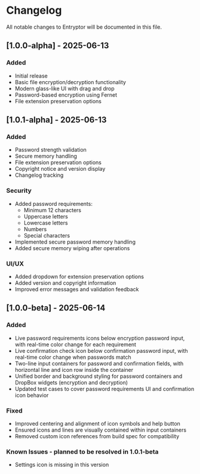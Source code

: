 # Changelog

All notable changes to Entryptor will be documented in this file.

## [1.0.0-alpha] - 2025-06-13
### Added
- Initial release
- Basic file encryption/decryption functionality
- Modern glass-like UI with drag and drop
- Password-based encryption using Fernet
- File extension preservation options

## [1.0.1-alpha] - 2025-06-13
### Added
- Password strength validation
- Secure memory handling
- File extension preservation options
- Copyright notice and version display
- Changelog tracking

### Security
- Added password requirements:
  - Minimum 12 characters
  - Uppercase letters
  - Lowercase letters
  - Numbers
  - Special characters
- Implemented secure password memory handling
- Added secure memory wiping after operations

### UI/UX
- Added dropdown for extension preservation options
- Added version and copyright information
- Improved error messages and validation feedback

## [1.0.0-beta] - 2025-06-14
### Added
- Live password requirements icons below encryption password input, with real-time color change for each requirement
- Live confirmation check icon below confirmation password input, with real-time color change when passwords match
- Two-line input containers for password and confirmation fields, with horizontal line and icon row inside the container
- Unified border and background styling for password containers and DropBox widgets (encryption and decryption)
- Updated test cases to cover password requirements UI and confirmation icon behavior

### Fixed
- Improved centering and alignment of icon symbols and help button
- Ensured icons and lines are visually contained within input containers
- Removed custom icon references from build spec for compatibility 

### Known Issues - planned to be resolved in 1.0.1-beta
- Settings icon is missing in this version